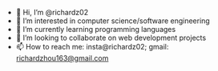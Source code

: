 - 👋 Hi, I’m @richardz02
- 👀 I’m interested in computer science/software engineering
- 🌱 I’m currently learning programming languages
- 💞️ I’m looking to collaborate on web development projects
- 📫 How to reach me: insta@richardz02; gmail: richardzhou163@gmail.com

<!---
richardz02/richardz02 is a ✨ special ✨ repository because its `README.md` (this file) appears on your GitHub profile.
You can click the Preview link to take a look at your changes.
--->
